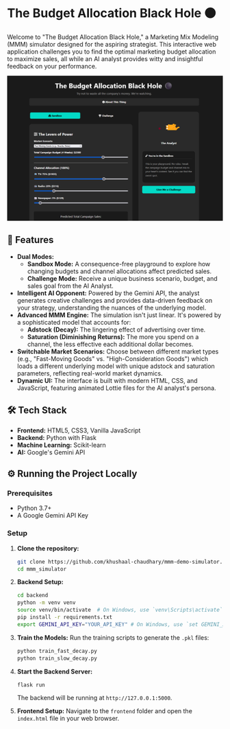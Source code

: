 # The Budget Allocation Black Hole ⚫

Welcome to "The Budget Allocation Black Hole," a Marketing Mix Modeling (MMM) simulator designed for the aspiring strategist. This interactive web application challenges you to find the optimal marketing budget allocation to maximize sales, all while an AI analyst provides witty and insightful feedback on your performance.

![app screenshot](image.png)

## 🚀 Features

* **Dual Modes:**
    * **Sandbox Mode:** A consequence-free playground to explore how changing budgets and channel allocations affect predicted sales.
    * **Challenge Mode:** Receive a unique business scenario, budget, and sales goal from the AI Analyst.
* **Intelligent AI Opponent:** Powered by the Gemini API, the analyst generates creative challenges and provides data-driven feedback on your strategy, understanding the nuances of the underlying model.
* **Advanced MMM Engine:** The simulation isn't just linear. It's powered by a sophisticated model that accounts for:
    * **Adstock (Decay):** The lingering effect of advertising over time.
    * **Saturation (Diminishing Returns):** The more you spend on a channel, the less effective each additional dollar becomes.
* **Switchable Market Scenarios:** Choose between different market types (e.g., "Fast-Moving Goods" vs. "High-Consideration Goods") which loads a different underlying model with unique adstock and saturation parameters, reflecting real-world market dynamics.
* **Dynamic UI:** The interface is built with modern HTML, CSS, and JavaScript, featuring animated Lottie files for the AI analyst's persona.

## 🛠️ Tech Stack

* **Frontend:** HTML5, CSS3, Vanilla JavaScript
* **Backend:** Python with Flask
* **Machine Learning:** Scikit-learn
* **AI:** Google's Gemini API

## ⚙️ Running the Project Locally

### Prerequisites

* Python 3.7+
* A Google Gemini API Key

### Setup

1.  **Clone the repository:**
    ```bash
    git clone https://github.com/khushaal-chaudhary/mmm-demo-simulator.git
    cd mmm_simulator
    ```
2.  **Backend Setup:**
    ```bash
    cd backend
    python -m venv venv
    source venv/bin/activate  # On Windows, use `venv\Scripts\activate`
    pip install -r requirements.txt
    export GEMINI_API_KEY="YOUR_API_KEY" # On Windows, use `set GEMINI_API_KEY="YOUR_API_KEY"`
    ```
3.  **Train the Models:**
    Run the training scripts to generate the `.pkl` files:
    ```bash
    python train_fast_decay.py
    python train_slow_decay.py
    ```
4.  **Start the Backend Server:**
    ```bash
    flask run
    ```
    The backend will be running at `http://127.0.0.1:5000`.

5.  **Frontend Setup:**
    Navigate to the `frontend` folder and open the `index.html` file in your web browser.
